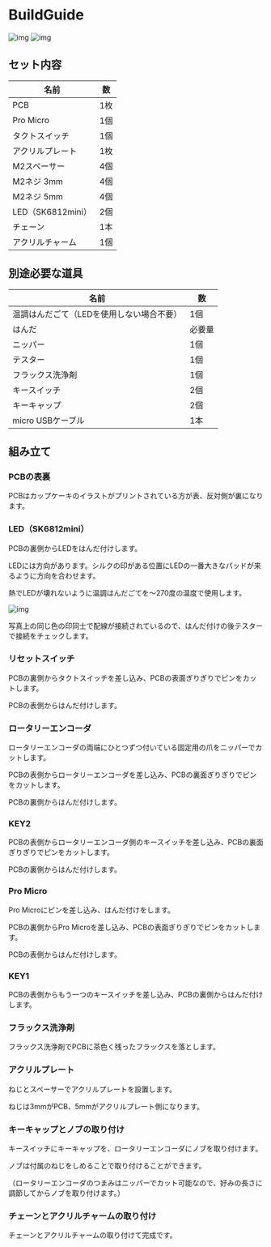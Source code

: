# BuildGuide

![img](https://imgur.com/04q5YGS.jpg) ![img](https://imgur.com/BCkjVL5.jpg)


## セット内容

| 名前 | 数 |
| ---- | ---- |
| PCB | 1枚 |
| Pro Micro | 1個 |
| タクトスイッチ | 1個 |
| アクリルプレート | 1枚|
| M2スペーサー | 4個 |
| M2ネジ 3mm | 4個 |
| M2ネジ 5mm | 4個 |
| LED（SK6812mini） | 2個 |
| チェーン | 1本 |
| アクリルチャーム | 1個 |


## 別途必要な道具

| 名前 | 数 |
| ---- | ---- |
| 温調はんだごて（LEDを使用しない場合不要） | 1個 |
| はんだ | 必要量 |
| ニッパー | 1個 |
| テスター | 1個 |
| フラックス洗浄剤 | 1個 |
| キースイッチ | 2個 |
| キーキャップ | 2個 |
| micro USBケーブル | 1本 |


## 組み立て


### PCBの表裏

PCBはカップケーキのイラストがプリントされている方が表、反対側が裏になります。


### LED（SK6812mini）

PCBの裏側からLEDをはんだ付けします。

LEDには方向があります。シルクの印がある位置にLEDの一番大きなパッドが来るように方向を合わせます。

熱でLEDが壊れないように温調はんだごてを～270度の温度で使用します。

![img](https://i.imgur.com/G3eARMD.jpg)

写真上の同じ色の印同士で配線が接続されているので、はんだ付けの後テスターで接続をチェックします。


### リセットスイッチ

PCBの裏側からタクトスイッチを差し込み、PCBの表面ぎりぎりでピンをカットします。

PCBの表側からはんだ付けします。


### ロータリーエンコーダ

ロータリーエンコーダの両端にひとつずつ付いている固定用の爪をニッパーでカットします。

PCBの表側からロータリーエンコーダを差し込み、PCBの裏面ぎりぎりでピンをカットします。

PCBの裏側からはんだ付けします。


### KEY2

PCBの表側からロータリーエンコーダ側のキースイッチを差し込み、PCBの裏面ぎりぎりでピンをカットします。

PCBの裏側からはんだ付けします。


### Pro Micro

Pro Microにピンを差し込み、はんだ付けをします。

PCBの裏側からPro Microを差し込み、PCBの表面ぎりぎりでピンをカットします。

PCBの表側からはんだ付けします。


### KEY1

PCBの表側からもう一つのキースイッチを差し込み、PCBの裏側からはんだ付けします。


### フラックス洗浄剤

フラックス洗浄剤でPCBに茶色く残ったフラックスを落とします。


### アクリルプレート

ねじとスペーサーでアクリルプレートを設置します。

ねじは3mmがPCB、5mmがアクリルプレート側になります。


### キーキャップとノブの取り付け

キースイッチにキーキャップを、ロータリーエンコーダにノブを取り付けます。

ノブは付属のねじをしめることで取り付けることができます。

（ロータリーエンコーダのつまみはニッパーでカット可能なので、好みの長さに調節してからノブを取り付けます。）


### チェーンとアクリルチャームの取り付け

チェーンとアクリルチャームの取り付けて完成です。
